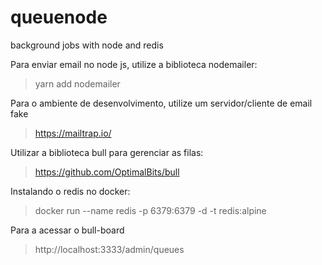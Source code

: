# queuenode
background jobs with node and redis

Para enviar email no node js, utilize a biblioteca nodemailer:

> yarn add nodemailer

Para o ambiente de desenvolvimento, utilize um servidor/cliente de email fake

> https://mailtrap.io/

Utilizar a biblioteca bull para gerenciar as filas:

> https://github.com/OptimalBits/bull

Instalando o redis no docker:

> docker run --name redis -p 6379:6379 -d -t redis:alpine

Para a acessar o bull-board

> http://localhost:3333/admin/queues